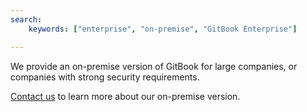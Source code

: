 ```yaml
---
search:
    keywords: ["enterprise", "on-premise", "GitBook Enterprise"]

---
```


We provide an on-premise version of GitBook for large companies, or companies with strong security requirements.

[Contact us](https://enterprise.gitbook.com) to learn more about our on-premise version.
